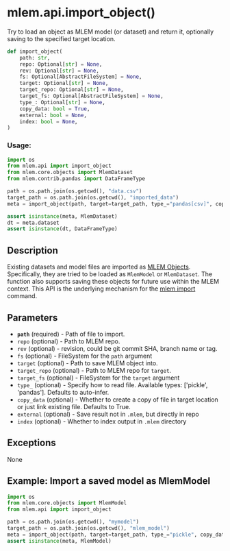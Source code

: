 # mlem.api.import_object()

Try to load an object as MLEM model (or dataset) and return it, optionally saving to the specified target location.

```py
def import_object(
    path: str,
    repo: Optional[str] = None,
    rev: Optional[str] = None,
    fs: Optional[AbstractFileSystem] = None,
    target: Optional[str] = None,
    target_repo: Optional[str] = None,
    target_fs: Optional[AbstractFileSystem] = None,
    type_: Optional[str] = None,
    copy_data: bool = True,
    external: bool = None,
    index: bool = None,
)
```

### Usage:

```py
import os
from mlem.api import import_object
from mlem.core.objects import MlemDataset
from mlem.contrib.pandas import DataFrameType

path = os.path.join(os.getcwd(), "data.csv")
target_path = os.path.join(os.getcwd(), "imported_data")
meta = import_object(path, target=target_path, type_="pandas[csv]", copy_data=True)

assert isinstance(meta, MlemDataset)
dt = meta.dataset
assert isinstance(dt, DataFrameType)
```

## Description

Existing datasets and model files are imported as [MLEM Objects](/doc/user-guide/basic-concepts#mlem-objects). Specifically, they are tried to be loaded as `MlemModel` or `MlemDataset`. The function also supports saving these objects for future use within the MLEM context. This API is the underlying mechanism for the [mlem import](/doc/command-reference/import) command.

## Parameters

- **`path`** (required) - Path of file to import.
- `repo` (optional) - Path to MLEM repo.
- `rev` (optional) - revision, could be git commit SHA, branch name or tag.
- `fs` (optional) - FileSystem for the `path` argument
- `target` (optional) - Path to save MLEM object into.
- `target_repo` (optional) - Path to MLEM repo for `target`.
- `target_fs` (optional) - FileSystem for the `target` argument
- `type_` (optional) - Specify how to read file. Available types: ['pickle', 'pandas']. Defaults to auto-infer.
- `copy_data` (optional) - Whether to create a copy of file in target location or just link existing file. Defaults to True.
- `external` (optional) - Save result not in `.mlem`, but directly in repo
- `index` (optional) - Whether to index output in `.mlem` directory

## Exceptions

None

## Example: Import a saved model as MlemModel

```py
import os
from mlem.core.objects import MlemModel
from mlem.api import import_object

path = os.path.join(os.getcwd(), "mymodel")
target_path = os.path.join(os.getcwd(), "mlem_model")
meta = import_object(path, target=target_path, type_="pickle", copy_data=True)
assert isinstance(meta, MlemModel)
```
